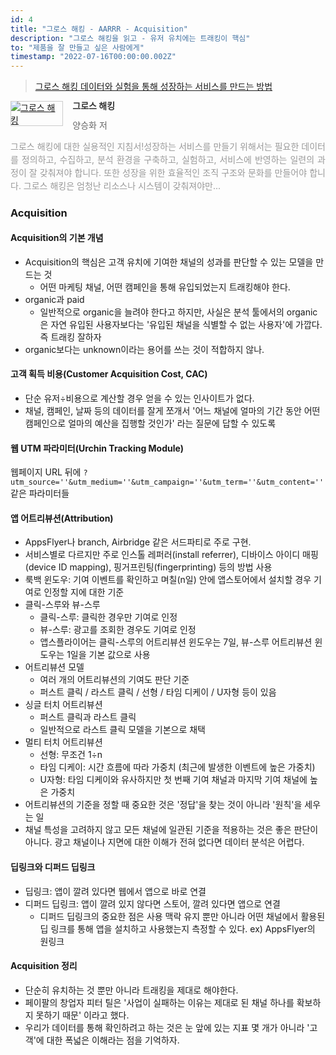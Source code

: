 ```yaml
---
id: 4
title: "그로스 해킹 - AARRR - Acquisition"
description: "그로스 해킹을 읽고 - 유저 유치에는 트래킹이 핵심"
to: "제품을 잘 만들고 싶은 사람에게"
timestamp: "2022-07-16T00:00:00.002Z"
---
```


> [그로스 해킹 데이터와 실험을 통해 성장하는 서비스를 만드는 방법](http://www.yes24.com/Product/Goods/96576416)

<div style="clear: left; text-align: left">
  <div style="float: left; margin: 0 15px 5px 0">
    <a
      href="http://www.yes24.com/Product/Goods/96576416"
      style="display: inline-block; overflow: hidden; border: solid 1px #ccc"
      target="_blank"
      ><img
        style="margin: -1px; vertical-align: top"
        src="//image.yes24.com/goods/96576416/S"
        alt="그로스 해킹"
    /></a>
  </div>
  <div>
    <p
      style="
        line-height: 1.2em;
        color: #333;
        font-size: 14px;
        font-weight: bold;
      "
    >
      그로스 해킹
    </p>
    <p style="margin-top: 5px; line-height: 1.2em; color: #666">
      양승화 저
    </p>
    <p
      style="
        margin-top: 14px;
        line-height: 1.5em;
        text-align: justify;
        color: #999;
      "
    >
      그로스 해킹에 대한 실용적인 지침서!성장하는 서비스를 만들기 위해서는
      필요한 데이터를 정의하고, 수집하고, 분석 환경을 구축하고, 실험하고,
      서비스에 반영하는 일련의 과정이 잘 갖춰져야 합니다. 또한 성장을 위한
      효율적인 조직 구조와 문화를 만들어야 합니다. 그로스 해킹은 엄청난 리소스나
      시스템이 갖춰져야만...
    </p>
  </div>
</div>

### Acquisition

#### Acquisition의 기본 개념

- Acquisition의 핵심은 고객 유치에 기여한 채널의 성과를 판단할 수 있는 모델을 만드는 것
  - 어떤 마케팅 채널, 어떤 캠페인을 통해 유입되었는지 트래킹해야 한다.
- organic과 paid
  - 일반적으로 organic을 늘려야 한다고 하지만, 사실은 분석 툴에서의 organic은 자연 유입된 사용자보다는 '유입된 채널을 식별할 수 없는 사용자'에 가깝다. 즉 트래킹 잘하자
- organic보다는 unknown이라는 용어를 쓰는 것이 적합하지 않나.

#### 고객 획득 비용(Customer Acquisition Cost, CAC)

- 단순 유저÷비용으로 계산할 경우 얻을 수 있는 인사이트가 없다.
- 채널, 캠페인, 날짜 등의 데이터를 잘게 쪼개서 '어느 채널에 얼마의 기간 동안 어떤 캠페인으로 얼마의 예산을 집행할 것인가' 라는 질문에 답할 수 있도록

#### 웹 UTM 파라미터(Urchin Tracking Module)

웹페이지 URL 뒤에 `?utm_source=''&utm_medium=''&utm_campaign=''&utm_term=''&utm_content=''` 같은 파라미터들

#### 앱 어트리뷰션(Attribution)

- AppsFlyer나 branch, Airbridge 같은 서드파티로 주로 구현.
- 서비스별로 다르지만 주로 인스톨 레퍼러(install referrer), 디바이스 아이디 매핑(device ID mapping), 핑거프린팅(fingerprinting) 등의 방법 사용
- 룩백 윈도우: 기여 이벤트를 확인하고 며칠(n일) 안에 앱스토어에서 설치할 경우 기여로 인정할 지에 대한 기준
- 클릭-스루와 뷰-스루
  - 클릭-스루: 클릭한 경우만 기여로 인정
  - 뷰-스루: 광고를 조회한 경우도 기여로 인정
  - 앱스플라이어는 클릭-스루의 어트리뷰션 윈도우는 7일, 뷰-스루 어트리뷰션 윈도우는 1일을 기본 값으로 사용
- 어트리뷰션 모델
  - 여러 개의 어트리뷰션의 기여도 판단 기준
  - 퍼스트 클릭 / 라스트 클릭 / 선형 / 타임 디케이 / U자형 등이 있음
- 싱글 터치 어트리뷰션
  - 퍼스트 클릭과 라스트 클릭
  - 일반적으로 라스트 클릭 모델을 기본으로 채택
- 멀티 터치 어트리뷰션
  - 선형: 무조건 1÷n
  - 타임 디케이: 시간 흐름에 따라 가중치 (최근에 발생한 이벤트에 높은 가중치)
  - U자형: 타임 디케이와 유사하지만 첫 번째 기여 채널과 마지막 기여 채널에 높은 가중치
- 어트리뷰션의 기준을 정할 때 중요한 것은 '정답'을 찾는 것이 아니라 '원칙'을 세우는 일
- 채널 특성을 고려하지 않고 모든 채널에 일관된 기준을 적용하는 것은 좋은 판단이 아니다. 광고 채널이나 지면에 대한 이해가 전혀 없다면 데이터 분석은 어렵다.

#### 딥링크와 디퍼드 딥링크

- 딥링크: 앱이 깔려 있다면 웹에서 앱으로 바로 연결
- 디퍼드 딥링크: 앱이 깔려 있지 않다면 스토어, 깔려 있다면 앱으로 연결
  - 디퍼드 딥링크의 중요한 점은 사용 맥락 유지 뿐만 아니라 어떤 채널에서 활용된 딥 링크를 통해 앱을 설치하고 사용했는지 측정할 수 있다. ex) AppsFlyer의 원링크

#### Acquisition 정리

- 단순히 유치하는 것 뿐만 아니라 트래킹을 제대로 해야한다.
- 페이팔의 창업자 피터 틸은 '사업이 실패하는 이유는 제대로 된 채널 하나를 확보하지 못하기 때문' 이라고 했다.
- 우리가 데이터를 통해 확인하려고 하는 것은 눈 앞에 있는 지표 몇 개가 아니라 '고객'에 대한 폭넓은 이해라는 점을 기억하자.
